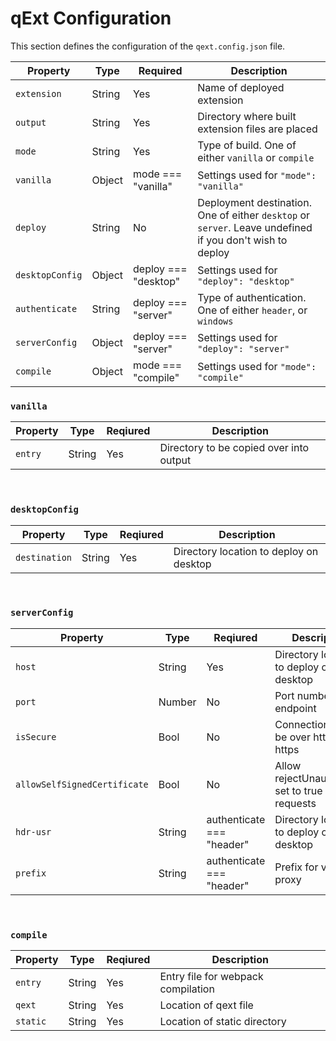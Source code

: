 # qExt Configuration

This section defines the configuration of the `qext.config.json` file.

| Property        | Type   | Required             | Description                                                                                              |
| --------------- | ------ | -------------------- | -------------------------------------------------------------------------------------------------------- |
| `extension`     | String | Yes                  | Name of deployed extension                                                                               |
| `output`        | String | Yes                  | Directory where built extension files are placed                                                         |
| `mode`          | String | Yes                  | Type of build. One of either `vanilla` or `compile`                                                      |
| `vanilla`       | Object | mode === "vanilla"   | Settings used for `"mode": "vanilla"`                                                                    |
| `deploy`        | String | No                   | Deployment destination. One of either `desktop` or `server`. Leave undefined if you don't wish to deploy |
| `desktopConfig` | Object | deploy === "desktop" | Settings used for `"deploy": "desktop"`                                                                  |
| `authenticate`  | String | deploy === "server"  | Type of authentication. One of either `header`, or `windows`                                             |
| `serverConfig`  | Object | deploy === "server"  | Settings used for `"deploy": "server"`                                                                   |
| `compile`       | Object | mode === "compile"   | Settings used for `"mode": "compile"`                                                                    |

### `vanilla`

| Property | Type   | Reqiured | Description                             |
| -------- | ------ | -------- | --------------------------------------- |
| `entry`  | String | Yes      | Directory to be copied over into output |

</br>

### `desktopConfig`

| Property      | Type   | Reqiured | Description                             |
| ------------- | ------ | -------- | --------------------------------------- |
| `destination` | String | Yes      | Directory location to deploy on desktop |

</br>

### `serverConfig`

| Property                     | Type   | Reqiured                  | Description                                           |
| ---------------------------- | ------ | ------------------------- | ----------------------------------------------------- |
| `host`                       | String | Yes                       | Directory location to deploy on desktop               |
| `port`                       | Number | No                        | Port number of endpoint                               |
| `isSecure`                   | Bool   | No                        | Connection should be over http or https               |
| `allowSelfSignedCertificate` | Bool   | No                        | Allow rejectUnauthorized set to true in http requests |
| `hdr-usr`                    | String | authenticate === "header" | Directory location to deploy on desktop               |
| `prefix`                     | String | authenticate === "header" | Prefix for virtual proxy                              |

</br>

### `compile`

| Property | Type   | Reqiured | Description                        |
| -------- | ------ | -------- | ---------------------------------- |
| `entry`  | String | Yes      | Entry file for webpack compilation |
| `qext`   | String | Yes      | Location of qext file              |
| `static` | String | Yes      | Location of static directory       |
